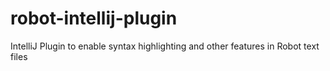 robot-intellij-plugin
=====================

IntelliJ Plugin to enable syntax highlighting and other features in Robot text files
